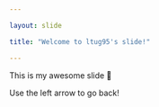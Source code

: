 ```yaml
---

layout: slide

title: "Welcome to ltug95's slide!"

---
```


This is my awesome slide :tada:

Use the left arrow to go back!
